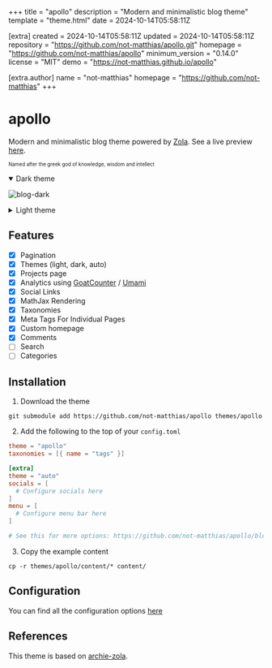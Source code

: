 
+++
title = "apollo"
description = "Modern and minimalistic blog theme"
template = "theme.html"
date = 2024-10-14T05:58:11Z

[extra]
created = 2024-10-14T05:58:11Z
updated = 2024-10-14T05:58:11Z
repository = "https://github.com/not-matthias/apollo.git"
homepage = "https://github.com/not-matthias/apollo"
minimum_version = "0.14.0"
license = "MIT"
demo = "https://not-matthias.github.io/apollo"

[extra.author]
name = "not-matthias"
homepage = "https://github.com/not-matthias"
+++        

# apollo

Modern and minimalistic blog theme powered by [Zola](https://getzola.org). See a live preview [here](https://not-matthias.github.io/apollo).

<sub><sup>Named after the greek god of knowledge, wisdom and intellect</sup></sub>

<details open>
  <summary>Dark theme</summary>

  ![blog-dark](./screenshot-dark.png)
</details>

<details>
  <summary>Light theme</summary>

![blog-light](./screenshot.png)
</details>

## Features

- [X] Pagination
- [X] Themes (light, dark, auto)
- [X] Projects page
- [X] Analytics using [GoatCounter](https://www.goatcounter.com/) / [Umami](https://umami.is/)
- [x] Social Links
- [x] MathJax Rendering
- [x] Taxonomies
- [x] Meta Tags For Individual Pages
- [x] Custom homepage
- [x] Comments
- [ ] Search
- [ ] Categories

## Installation

1. Download the theme
```
git submodule add https://github.com/not-matthias/apollo themes/apollo
```

2. Add the following to the top of your `config.toml`

```toml
theme = "apollo"
taxonomies = [{ name = "tags" }]

[extra]
theme = "auto"
socials = [
  # Configure socials here
]
menu = [
  # Configure menu bar here
]

# See this for more options: https://github.com/not-matthias/apollo/blob/main/config.toml#L14
```

3. Copy the example content

```
cp -r themes/apollo/content/* content/
```

## Configuration

You can find all the configuration options [here](./content/posts/configuration.md)

## References

This theme is based on [archie-zola](https://github.com/XXXMrG/archie-zola/).

        